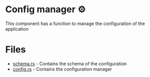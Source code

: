 # Config manager ⚙️
This component has a function to manage the configuration of the application

# Files
 - [schema.rs](./schema.rs) - Contains the schema of the configuration
 - [config.rs](./config.rs) - Contains the configuration manager